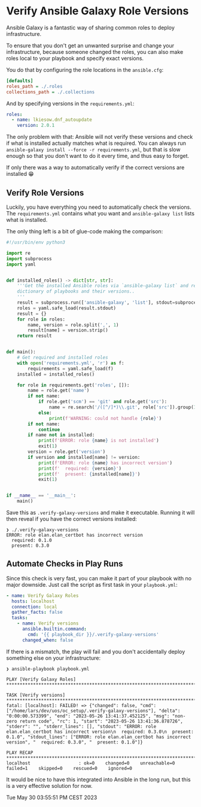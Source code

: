 # Verify Ansible Galaxy Role Versions

Ansible Galaxy is a fantastic way of sharing common roles to deploy infrastructure.

To ensure that you don't get an unwanted surprise and change your infrastructure, because someone changed the roles,
you can also make roles local to your playbook and specify exact versions.

You do that by configuring the role locations in the `ansible.cfg`:
```ini
[defaults]
roles_path = ./.roles
collections_path = ./.collections
```

And by specifying versions in the `requirements.yml`:
```yml
roles:
  - name: lkiesow.dnf_autoupdate
    version: 2.0.1
```

The only problem with that: Ansible will not verify these versions and check if what is installed actually matches what is required.
You can always run `ansible-galaxy install --force -r requirements.yml`, but that is slow enough so that you don't want to do it every time, and thus easy to forget.

If only there was a way to automatically verify if the correct versions are installed 😁

## Verify Role Versions

Luckily, you have everything you need to automatically check the versions. The `requirements.yml` contains what you want and `ansible-galaxy list` lists what is installed.

The only thing left is a bit of glue-code making the comparison:

```python
#!/usr/bin/env python3

import re
import subprocess
import yaml


def installed_roles() -> dict[str, str]:
    '''Get the installed Ansible roles via `ansible-galaxy list` and return a
    dictionary of playbooks and their versions..
    '''
    result = subprocess.run(['ansible-galaxy', 'list'], stdout=subprocess.PIPE)
    roles = yaml.safe_load(result.stdout)
    result = {}
    for role in roles:
        name, version = role.split(',', 1)
        result[name] = version.strip()
    return result


def main():
    # Get required and installed roles
    with open('requirements.yml', 'r') as f:
        requirements = yaml.safe_load(f)
    installed = installed_roles()

    for role in requirements.get('roles', []):
        name = role.get('name')
        if not name:
            if role.get('scm') == 'git' and role.get('src'):
                name = re.search('/([^/]*)\\.git', role['src']).group(1)
            else:
                print(f'WARNING: could not handle {role}')
        if not name:
            continue
        if name not in installed:
            print(f'ERROR: role {name} is not installed')
            exit(1)
        version = role.get('version')
        if version and installed[name] != version:
            print(f'ERROR: role {name} has incorrect version')
            print(f'  required: {version}')
            print(f'  present: {installed[name]}')
            exit(1)


if __name__ == '__main__':
    main()

```

Save this as `.verify-galaxy-versions` and make it executable.
Running it will then reveal if you have the correct versions installed:

```
❯ ./.verify-galaxy-versions 
ERROR: role elan.elan_certbot has incorrect version
  required: 0.1.0
  present: 0.3.0
```

## Automate Checks in Play Runs

Since this check is very fast, you can make it part of your playbook with no major downside.
Just call the script as first task in your `playbook.yml`:

```yml
- name: Verify Galaxy Roles
  hosts: localhost
  connection: local
  gather_facts: false
  tasks:
    - name: Verify versions
      ansible.builtin.command:
        cmd: '{{ playbook_dir }}/.verify-galaxy-versions'
      changed_when: false
```

If there is a mismatch, the play will fail and you don't accidentally deploy something else on your infrastructure:

```
❯ ansible-playbook playbook.yml       

PLAY [Verify Galaxy Roles] *******************************************************************************************************************************************************************************************************************

TASK [Verify versions] ***********************************************************************************************************************************************************************************************************************
fatal: [localhost]: FAILED! => {"changed": false, "cmd": ["/home/lars/dev/uos/oc_setup/.verify-galaxy-versions"], "delta": "0:00:00.573399", "end": "2023-05-26 13:41:37.452125", "msg": "non-zero return code", "rc": 1, "start": "2023-05-26 13:41:36.878726", "stderr": "", "stderr_lines": [], "stdout": "ERROR: role elan.elan_certbot has incorrect version\n  required: 0.3.0\n  present: 0.1.0", "stdout_lines": ["ERROR: role elan.elan_certbot has incorrect version", "  required: 0.3.0", "  present: 0.1.0"]}

PLAY RECAP ***********************************************************************************************************************************************************************************************************************************
localhost                  : ok=0    changed=0    unreachable=0    failed=1    skipped=0    rescued=0    ignored=0   
```

It would be nice to have this integrated into Ansible in the long run, but this is a very effective solution for now.

<date>
Tue May 30 03:55:51 PM CEST 2023
</date>
